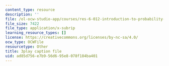 ```yaml
---
content_type: resource
description: ''
file: /ol-ocw-studio-app/courses/res-6-012-introduction-to-probability-spring-2018/ad85d756e7b956d695e8078f184ba401_v5fOm80VAnc.vtt
file_size: 7422
file_type: application/x-subrip
learning_resource_types: []
license: https://creativecommons.org/licenses/by-nc-sa/4.0/
ocw_type: OCWFile
resourcetype: Other
title: 3play caption file
uid: ad85d756-e7b9-56d6-95e8-078f184ba401
---
```

